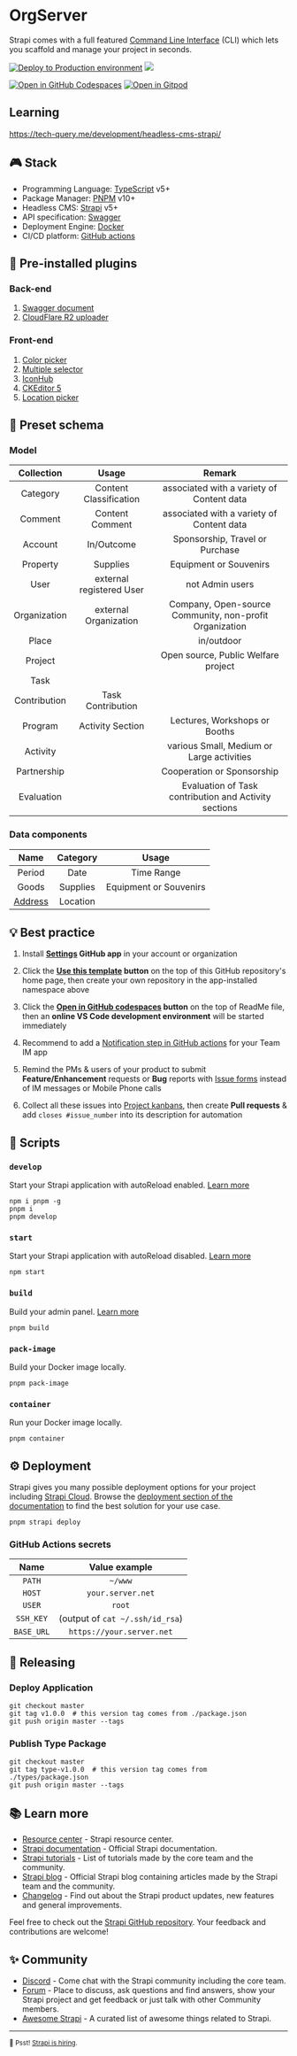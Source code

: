 # OrgServer

Strapi comes with a full featured [Command Line Interface][0] (CLI) which lets you scaffold and manage your project in seconds.

[![Deploy to Production environment](https://github.com/kaiyuanshe/OrgServer/actions/workflows/main.yml/badge.svg)][1]
[![](https://raw.githubusercontent.com/sindresorhus/awesome/main/media/mentioned-badge.svg)][2]

[![Open in GitHub Codespaces](https://github.com/codespaces/badge.svg)][3]
[![Open in Gitpod](https://gitpod.io/button/open-in-gitpod.svg)][4]

## Learning

https://tech-query.me/development/headless-cms-strapi/

## 🎮 Stack

- Programming Language: [TypeScript][5] v5+
- Package Manager: [PNPM][6] v10+
- Headless CMS: [Strapi][7] v5+
- API specification: [Swagger][8]
- Deployment Engine: [Docker][9]
- CI/CD platform: [GitHub actions][10]

## 🔌 Pre-installed plugins

### Back-end

1.  [Swagger document][11]
2.  [CloudFlare R2 uploader][12]

### Front-end

1.  [Color picker][13]
2.  [Multiple selector][14]
3.  [IconHub][15]
4.  [CKEditor 5][16]
5.  [Location picker][17]

## 💾 Preset schema

### Model

|  Collection  |          Usage           |                         Remark                          |
| :----------: | :----------------------: | :-----------------------------------------------------: |
|   Category   |  Content Classification  |        associated with a variety of Content data        |
|   Comment    |     Content Comment      |        associated with a variety of Content data        |
|   Account    |        In/Outcome        |             Sponsorship, Travel or Purchase             |
|   Property   |         Supplies         |                 Equipment or Souvenirs                  |
|     User     | external registered User |                     not Admin users                     |
| Organization |  external Organization   | Company, Open-source Community, non-profit Organization |
|    Place     |                          |                       in/outdoor                        |
|   Project    |                          |           Open source, Public Welfare project           |
|     Task     |                          |                                                         |
| Contribution |    Task Contribution     |                                                         |
|   Program    |     Activity Section     |              Lectures, Workshops or Booths              |
|   Activity   |                          |        various Small, Medium or Large activities        |
| Partnership  |                          |               Cooperation or Sponsorship                |
|  Evaluation  |                          |  Evaluation of Task contribution and Activity sections  |

### Data components

|                      Name                       | Category |         Usage          |
| :---------------------------------------------: | :------: | :--------------------: |
|                     Period                      |   Date   |       Time Range       |
|                      Goods                      | Supplies | Equipment or Souvenirs |
| [Address](src/components/location/address.json) | Location |                        |

## 💡 Best practice

1.  Install **[Settings][18] GitHub app** in your account or organization

2.  Click the **[Use this template][19] button** on the top of this GitHub repository's home page, then create your own repository in the app-installed namespace above

3.  Click the **[Open in GitHub codespaces][20] button** on the top of ReadMe file, then an **online VS Code development environment** will be started immediately

4.  Recommend to add a [Notification step in GitHub actions][21] for your Team IM app

5.  Remind the PMs & users of your product to submit **Feature/Enhancement** requests or **Bug** reports with [Issue forms][22] instead of IM messages or Mobile Phone calls

6.  Collect all these issues into [Project kanbans][23], then create **Pull requests** & add `closes #issue_number` into its description for automation

## 🚀 Scripts

### `develop`

Start your Strapi application with autoReload enabled. [Learn more][24]

```shell
npm i pnpm -g
pnpm i
pnpm develop
```

### `start`

Start your Strapi application with autoReload disabled. [Learn more][25]

```shell
npm start
```

### `build`

Build your admin panel. [Learn more][26]

```shell
pnpm build
```

### `pack-image`

Build your Docker image locally.

```shell
pnpm pack-image
```

### `container`

Run your Docker image locally.

```shell
pnpm container
```

## ⚙️ Deployment

Strapi gives you many possible deployment options for your project including [Strapi Cloud][27]. Browse the [deployment section of the documentation][28] to find the best solution for your use case.

```shell
pnpm strapi deploy
```

### GitHub Actions secrets

|    Name    |          Value example          |
| :--------: | :-----------------------------: |
|   `PATH`   |             `~/www`             |
|   `HOST`   |        `your.server.net`        |
|   `USER`   |             `root`              |
| `SSH_KEY`  | (output of `cat ~/.ssh/id_rsa`) |
| `BASE_URL` |    `https://your.server.net`    |

## 🚀 Releasing

### Deploy Application

```shell
git checkout master
git tag v1.0.0  # this version tag comes from ./package.json
git push origin master --tags
```

### Publish Type Package

```shell
git checkout master
git tag type-v1.0.0  # this version tag comes from ./types/package.json
git push origin master --tags
```

## 📚 Learn more

- [Resource center][29] - Strapi resource center.
- [Strapi documentation][30] - Official Strapi documentation.
- [Strapi tutorials][31] - List of tutorials made by the core team and the community.
- [Strapi blog][32] - Official Strapi blog containing articles made by the Strapi team and the community.
- [Changelog][33] - Find out about the Strapi product updates, new features and general improvements.

Feel free to check out the [Strapi GitHub repository][34]. Your feedback and contributions are welcome!

## ✨ Community

- [Discord][35] - Come chat with the Strapi community including the core team.
- [Forum][36] - Place to discuss, ask questions and find answers, show your Strapi project and get feedback or just talk with other Community members.
- [Awesome Strapi][37] - A curated list of awesome things related to Strapi.

---

<sub>🤫 Psst! [Strapi is hiring][38].</sub>

[0]: https://docs.strapi.io/dev-docs/cli
[1]: https://github.com/kaiyuanshe/OrgServer/actions/workflows/main.yml
[2]: https://github.com/strapi-community/awesome-strapi
[3]: https://codespaces.new/kaiyuanshe/OrgServer
[4]: https://gitpod.io/?autostart=true#https://github.com/kaiyuanshe/OrgServer
[5]: https://www.typescriptlang.org/
[6]: https://pnpm.io/
[7]: https://strapi.io/
[8]: https://swagger.io/
[9]: https://www.docker.com/
[10]: https://github.com/features/actions
[11]: https://github.com/strapi/strapi/tree/develop/packages/plugins/documentation
[12]: https://github.com/trieb-work/strapi-provider-cloudflare-r2
[13]: https://github.com/strapi/strapi/tree/develop/packages/plugins/color-picker
[14]: https://github.com/Zaydme/strapi-plugin-multi-select
[15]: https://github.com/Arshiash80/strapi-plugin-iconhub
[16]: https://github.com/ckeditor/strapi-plugin-ckeditor
[17]: https://github.com/wisnuwiry/strapi-geodata
[18]: https://github.com/apps/settings
[19]: https://github.com/new?template_name=OrgServer&template_owner=kaiyuanshe
[20]: https://codespaces.new/kaiyuanshe/OrgServer
[21]: https://github.com/FreeCodeCamp-Chengdu/FreeCodeCamp-Chengdu.github.io/blob/8df9944449002758f7ec809deeb260ce08182259/.github/workflows/main.yml#L34-L63
[22]: https://github.com/kaiyuanshe/OrgServer/issues/new/choose
[23]: https://github.com/kaiyuanshe/OrgServer/projects
[24]: https://docs.strapi.io/dev-docs/cli#strapi-develop
[25]: https://docs.strapi.io/dev-docs/cli#strapi-start
[26]: https://docs.strapi.io/dev-docs/cli#strapi-build
[27]: https://cloud.strapi.io/
[28]: https://docs.strapi.io/dev-docs/deployment
[29]: https://strapi.io/resource-center
[30]: https://docs.strapi.io/
[31]: https://strapi.io/tutorials
[32]: https://strapi.io/blog
[33]: https://strapi.io/changelog
[34]: https://github.com/strapi/strapi
[35]: https://discord.strapi.io/
[36]: https://forum.strapi.io/
[37]: https://github.com/strapi/awesome-strapi
[38]: https://strapi.io/careers
